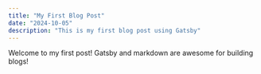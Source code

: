 ```yaml
---
title: "My First Blog Post"
date: "2024-10-05"
description: "This is my first blog post using Gatsby"
---
```


Welcome to my first post! Gatsby and markdown are awesome for building blogs!
